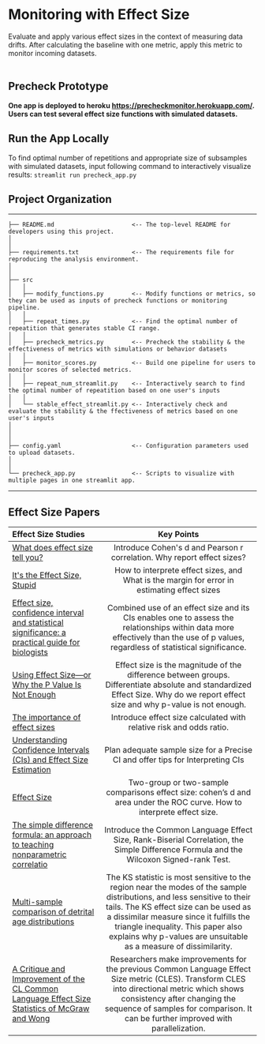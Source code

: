 
# Monitoring with Effect Size
Evaluate and apply various effect sizes in the context of measuring data drifts. After calculating the baseline with one metric, apply this metric to monitor incoming datasets.
<br/><br/>

## Precheck Prototype
**One app is deployed to heroku https://precheckmonitor.herokuapp.com/. Users can test several effect size functions with simulated datasets.** 

## Run the App Locally
To find optimal number of repetitions and appropriate size of subsamples with simulated datasets, input following command to interactively visualize results:
`streamlit run precheck_app.py`

## Project Organization
------------
    ├── README.md                      <-- The top-level README for developers using this project.
    │
    │
    ├── requirements.txt               <-- The requirements file for reproducing the analysis environment.
    │            
    │
    ├── src                   
    │   │
    │   ├── modify_functions.py        <-- Modify functions or metrics, so they can be used as inputs of precheck functions or monitoring pipeline.
    │   │
    │   ├── repeat_times.py            <-- Find the optimal number of repeatition that generates stable CI range. 
    │   │
    │   ├── precheck_metrics.py        <-- Precheck the stability & the effectiveness of metrics with simulations or behavior datasets
    │   │
    │   ├── monitor_scores.py          <-- Build one pipeline for users to monitor scores of selected metrics.              
    │   │
    │   ├── repeat_num_streamlit.py    <-- Interactively search to find the optimal number of repeatition based on one user's inputs
    │   │
    │   └── stable_effect_streamlit.py <-- Interactively check and evaluate the stability & the ffectiveness of metrics based on one user's inputs
    │
    │
    │
    ├── config.yaml                    <-- Configuration parameters used to upload datasets.
    │
    │
    └── precheck_app.py                <-- Scripts to visualize with multiple pages in one streamlit app.  
--------

## Effect Size Papers

|    Effect Size Studies    |  Key Points  |
|  :---------  | :------:  |
|  [What does effect size tell you? ](https://www.simplypsychology.org/effect-size.html)  |Introduce Cohen's d and Pearson r correlation. Why report effect sizes?| 
|  [It's the Effect Size, Stupid](https://dradamvolungis.files.wordpress.com/2012/01/its-the-effect-size-stupid-what-effect-size-is-why-it-is-important-coe-2002.pdf)  | How to interprete effect sizes, and What is the margin for error in estimating effect sizes |
|  [Effect size, confidence interval and statistical significance: a practical guide for biologists](https://pubmed.ncbi.nlm.nih.gov/17944619/) |Combined use of an effect size and its CIs enables one to assess the relationships within data more effectively than the use of p values, regardless of statistical significance. |
|  [Using Effect Size—or Why the P Value Is Not Enough](https://www.ncbi.nlm.nih.gov/pmc/articles/PMC3444174/)  | Effect size is the magnitude of the difference between groups. Differentiate absolute and standardized Effect Size. Why do we report effect size and why p-value is not enough. |
|  [The importance of effect sizes](https://www.tandfonline.com/doi/full/10.3109/13814788.2013.818655)  | Introduce effect size calculated with relative risk and odds ratio. |
|  [Understanding Confidence Intervals (CIs) and Effect Size Estimation ](https://www.psychologicalscience.org/observer/understanding-confidence-intervals-cis-and-effect-size-estimation)  | Plan adequate sample size for a Precise CI and offer tips for Interpreting CIs |
|  [Effect Size](https://onlinelibrary.wiley.com/doi/pdf/10.1002/9781118625392.wbecp048)  | Two-group or two-sample comparisons effect size: cohen’s d and area under the ROC curve. How to interprete effect size. |
|  [The simple difference formula: an approach to teaching nonparametric correlatio](https://onlinelibrary.wiley.com/doi/pdf/10.1002/9781118625392.wbecp048)  | Introduce the Common Language Effect Size, Rank-Biserial Correlation, the Simple Difference Formula and the Wilcoxon Signed-rank Test. |
|  [Multi-sample comparison of detrital age distributions](https://www.ucl.ac.uk/~ucfbpve/papers/VermeeschChemGeol2013.pdf)  | The KS statistic is most sensitive to the region near the modes of the sample distributions, and less sensitive to their tails. The KS effect size can be used as a dissimilar measure since it fulfills the triangle inequality. This paper also explains why p-values are unsuitable as a measure of dissimilarity. |
|  [A Critique and Improvement of the CL Common Language Effect Size Statistics of McGraw and Wong](https://journals.sagepub.com/doi/abs/10.3102/10769986025002101?journalCode=jebb) | Researchers make improvements for the previous Common Language Effect Size metric (CLES). Transform CLES into directional metric which shows consistency after changing the sequence of samples for comparison. It can be further improved with parallelization. |
